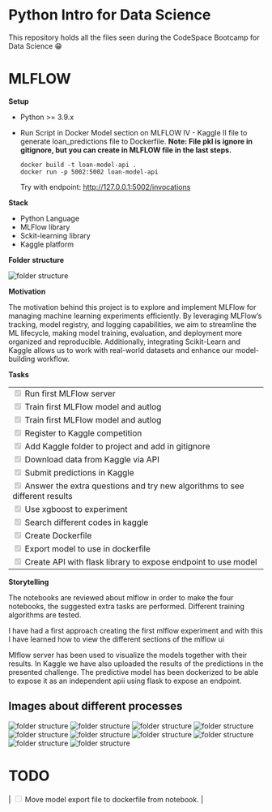 # Python Intro for Data Science
This repository holds all the files seen during the CodeSpace Bootcamp for Data Science 😁

# MLFLOW

**Setup**

 - Python >= 3.9.x
 - Run Script in Docker Model section on MLFLOW IV - Kaggle II file to generate loan_predictions file to Dockerfile.
 **Note: File pkl is ignore in gitignore, but you can create in MLFLOW file in the last steps.**

    ```
    docker build -t loan-model-api .
    docker run -p 5002:5002 loan-model-api
    ```

    Try with endpoint: http://127.0.0.1:5002/invocations

**Stack**
 - Python Language
 - MLFlow library
 - Sckit-learning library
 - Kaggle platform
 
**Folder structure**

![folder structure](images/folder.png)

**Motivation**

The motivation behind this project is to explore and implement MLFlow for managing machine learning experiments efficiently. By leveraging MLFlow’s tracking, model registry, and logging capabilities, we aim to streamline the ML lifecycle, making model training, evaluation, and deployment more organized and reproducible. Additionally, integrating Scikit-Learn and Kaggle allows us to work with real-world datasets and enhance our model-building workflow.

**Tasks**

|                                               |
| ------------------------------------------------- |
| <input type="checkbox" disabled checked  /> Run first MLFlow server   |
| <input type="checkbox" disabled checked  /> Train first MLFlow model and autlog |
| <input type="checkbox" disabled checked  /> Train first MLFlow model and autlog |
| <input type="checkbox" disabled checked  /> Register to Kaggle competition |
| <input type="checkbox" disabled checked  /> Add Kaggle folder to project and add in gitignore |
| <input type="checkbox" disabled checked  /> Download data from Kaggle via API |
| <input type="checkbox" disabled checked  /> Submit predictions in Kaggle |
| <input type="checkbox" disabled checked  /> Answer the extra questions and try new algorithms to see different results |
| <input type="checkbox" disabled checked  /> Use xgboost to experiment |
| <input type="checkbox" disabled checked  /> Search different codes in kaggle |
| <input type="checkbox" disabled checked  /> Create Dockerfile |
| <input type="checkbox" disabled checked  /> Export model to use in dockerfile |
| <input type="checkbox" disabled checked  /> Create API with flask library to expose endpoint to use model |


**Storytelling**

The notebooks are reviewed about mlflow in order to make the four notebooks, the suggested extra tasks are performed. Different training algorithms are tested.

I have had a first approach creating the first mlflow experiment and with this I have learned how to view the different sections of the mlflow ui

Mlflow server has been used to visualize the models together with their results.
In Kaggle we have also uploaded the results of the predictions in the presented challenge.
The predictive model has been dockerized to be able to expose it as an independent apii using flask to expose an endpoint.

## Images about different processes 

![folder structure](images/first_experiment_mlflow.png)
![folder structure](images/diabetes_prediction.png)
![folder structure](images/diabetes_rmse.png)
![folder structure](images/kaggle_submission.png)
![folder structure](images/loan_prediction_mlflow.png)
![folder structure](images/loan_prediction_challenge.png)
![folder structure](images/xgboost.png)
![folder structure](images/notebook_kaggle_loan.png)
![folder structure](images/kaggle_submision_2.png)
![folder structure](images/docker.png)

# TODO

| <input type="checkbox" disabled   /> Move model export file to dockerfile from notebook. |